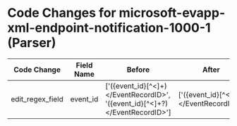 # Code Changes for microsoft-evapp-xml-endpoint-notification-1000-1 (Parser)

| Code Change | Field Name | Before | After |
|-------------|------------|--------|-------|
| edit_regex_field | event_id | ['<EventRecordID>({event_id}[^<]+)<\/EventRecordID>', '<EventRecordID>({event_id}[^<]+?)<\/EventRecordID>'] | ['<EventRecordID>({event_id}[^<]+?)<\/EventRecordID>'] |